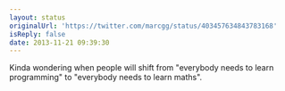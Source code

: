 ```yaml
---
layout: status
originalUrl: 'https://twitter.com/marcgg/status/403457634843783168'
isReply: false
date: 2013-11-21 09:39:30
---
```


Kinda wondering when people will shift from "everybody needs to learn programming" to "everybody needs to learn maths".
